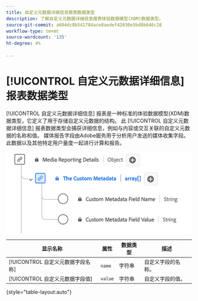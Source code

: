 ```yaml
---
title: 自定义元数据详细信息报表数据类型
description: 了解自定义元数据详细信息报表体验数据模型(XDM)数据类型。
source-git-commit: a604dc8b541784ace8aedef42030e5bd8b646c28
workflow-type: tm+mt
source-wordcount: '135'
ht-degree: 4%

---
```


# [!UICONTROL 自定义元数据详细信息] 报表数据类型

[!UICONTROL 自定义元数据详细信息] 报表是一种标准的体验数据模型(XDM)数据类型，它定义了用于存储自定义元数据的结构。 此 [!UICONTROL 自定义元数据详细信息] 报表数据类型会捕获详细信息，例如与内容或交互关联的自定义元数据的名称和值。 媒体报告字段由Adobe服务用于分析用户发送的媒体收集字段。 此数据以及其他特定用户量度一起进行计算和报告。

![自定义元数据详细信息报表数据类型的图表。](../images/data-types/the-custom-metadata-reporting.png)

| 显示名称 | 属性 | 数据类型 | 描述 |
|--------------------------------------------|------------------|-----------|-----------------------------------------|
| [!UICONTROL 自定义元数据字段名称] | `name` | 字符串 | 自定义字段的名称。 |
| [!UICONTROL 自定义元数据字段值] | `value` | 字符串 | 自定义字段的值。 |

{style="table-layout:auto"}
